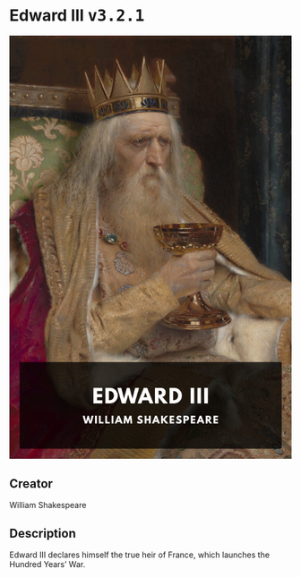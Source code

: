 
# Edward III <kbd>v3.2.1</kbd>

<center>
  <img src="./cover-1024.jpg"/>
</center>

## Creator
William Shakespeare

## Description
Edward III declares himself the true heir of France, which launches the Hundred Years’ War.
